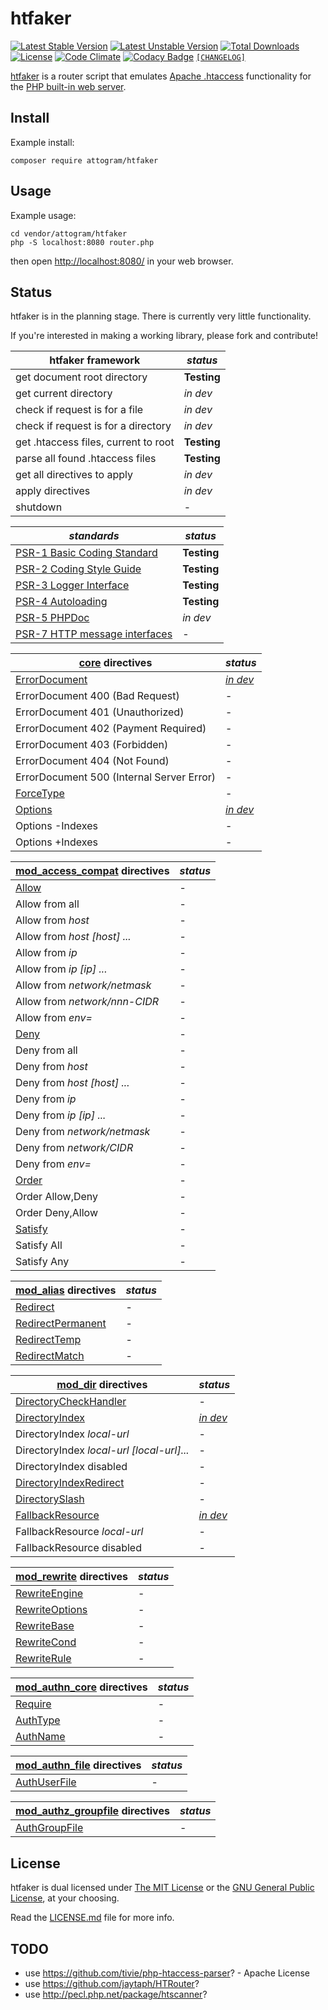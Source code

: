 # htfaker

[![Latest Stable Version](https://poser.pugx.org/attogram/htfaker/v/stable)](https://packagist.org/packages/attogram/htfaker)
[![Latest Unstable Version](https://poser.pugx.org/attogram/htfaker/v/unstable)](https://packagist.org/packages/attogram/htfaker)
[![Total Downloads](https://poser.pugx.org/attogram/htfaker/downloads)](https://packagist.org/packages/attogram/htfaker)
[![License](https://poser.pugx.org/attogram/htfaker/license)](https://github.com/attogram/htfaker/blob/master/LICENSE.md)
[![Code Climate](https://codeclimate.com/github/attogram/htfaker/badges/gpa.svg)](https://codeclimate.com/github/attogram/htfaker)
[![Codacy Badge](https://api.codacy.com/project/badge/Grade/798587683ca54661a8fb5df5ed850745)](https://www.codacy.com/app/attogram-project/htfaker?utm_source=github.com&amp;utm_medium=referral&amp;utm_content=attogram/htfaker&amp;utm_campaign=Badge_Grade)
[`[CHANGELOG]`](https://github.com/attogram/htfaker/blob/master/CHANGELOG.md)

[htfaker](https://github.com/attogram/htfaker) is a router script that emulates
[Apache .htaccess](https://httpd.apache.org/docs/current/howto/htaccess.html)
functionality for the
[PHP built-in web server](http://php.net/manual/en/features.commandline.webserver.php).

## Install

Example install:
```
composer require attogram/htfaker
```

## Usage

Example usage:

```
cd vendor/attogram/htfaker
php -S localhost:8080 router.php
```

then open [http://localhost:8080/](http://localhost:8080/) in your web browser.

## Status

htfaker is in the planning stage. There is currently very little functionality.

If you're interested in making a working library, please fork and contribute!

htfaker framework                    | *status*<a id="htfaker">
------------------------------------ | ------------------------
get document root directory          | **Testing**
get current directory                | *in dev*
check if request is for a file       | *in dev*
check if request is for a directory  | *in dev*
get .htaccess files, current to root | **Testing**
parse all found .htaccess files      | **Testing**
get all directives to apply          | *in dev*
apply directives                     | *in dev*
shutdown                             | -

*standards* | *status*
----------- | --------
[PSR-1 Basic Coding Standard](http://www.php-fig.org/psr/psr-1/) | **Testing**
[PSR-2 Coding Style Guide](http://www.php-fig.org/psr/psr-2/) | **Testing**
[PSR-3 Logger Interface](http://www.php-fig.org/psr/psr-3/) | **Testing**
[PSR-4 Autoloading](http://www.php-fig.org/psr/psr-4/) | **Testing**
[PSR-5 PHPDoc](https://github.com/phpDocumentor/fig-standards/blob/master/proposed/phpdoc.md) | *in dev*
[PSR-7 HTTP message interfaces](http://www.php-fig.org/psr/psr-7/) | -

[core](http://httpd.apache.org/docs/trunk/mod/core.html#allowoverride) directives | *status*<a id="core"></a>
-------------------- | --------------------
[ErrorDocument](http://httpd.apache.org/docs/trunk/mod/core.html#errordocument) | [*in dev*](https://github.com/attogram/htfaker/blob/master/src/ErrorDocument.php)
ErrorDocument 400 (Bad Request) | -
ErrorDocument 401 (Unauthorized) | -
ErrorDocument 402 (Payment Required) | -
ErrorDocument 403 (Forbidden) | -
ErrorDocument 404 (Not Found) | -
ErrorDocument 500 (Internal Server Error) | -
[ForceType](http://httpd.apache.org/docs/trunk/mod/core.html#forcetype) | -
[Options](http://httpd.apache.org/docs/trunk/mod/core.html#options) | [*in dev*](https://github.com/attogram/htfaker/blob/master/src/Options.php)
Options -Indexes | -
Options +Indexes | -

[mod_access_compat](http://httpd.apache.org/docs/trunk/mod/mod_access_compat.html) directives | *status*
-------------------- | --------------------
[Allow](http://httpd.apache.org/docs/trunk/mod/mod_access_compat.html#allow) | -
Allow from all | -
Allow from *host* | -
Allow from *host [host] ...* | -
Allow from *ip* | -
Allow from *ip [ip] ...* | -
Allow from *network/netmask* | -
Allow from *network/nnn-CIDR* | -
Allow from *env=* | -
[Deny](http://httpd.apache.org/docs/trunk/mod/mod_access_compat.html#deny) | -
Deny from all | -
Deny from *host* | -
Deny from *host [host] ...* | -
Deny from *ip* | -
Deny from *ip [ip] ...* | -
Deny from *network/netmask* | -
Deny from *network/CIDR* | -
Deny from *env=* | -
[Order](http://httpd.apache.org/docs/trunk/mod/mod_access_compat.html#order) | -
Order Allow,Deny | -
Order Deny,Allow | -
[Satisfy](http://httpd.apache.org/docs/trunk/mod/mod_access_compat.html#satisfy) | -
Satisfy All | -
Satisfy Any | -

[mod_alias](http://httpd.apache.org/docs/trunk/mod/mod_alias.html) directives | *status*
-------------------- | --------------------
[Redirect](http://httpd.apache.org/docs/trunk/mod/mod_alias.html#redirect) | -
[RedirectPermanent](http://httpd.apache.org/docs/trunk/mod/mod_alias.html#redirectpermanent) | -
[RedirectTemp](http://httpd.apache.org/docs/trunk/mod/mod_alias.html#redirecttemp) | -
[RedirectMatch](http://httpd.apache.org/docs/trunk/mod/mod_alias.html#redirectmatch) | -

[mod_dir](http://httpd.apache.org/docs/trunk/mod/mod_dir.html) directives | *status*
-------------------- | --------------------
[DirectoryCheckHandler](https://httpd.apache.org/docs/trunk/mod/mod_dir.html#directorycheckhandler) | -
[DirectoryIndex](https://httpd.apache.org/docs/trunk/mod/mod_dir.html#directoryindex) | [*in dev*](https://github.com/attogram/htfaker/blob/master/src/DirectoryIndex.php)
DirectoryIndex _local-url_ | -
DirectoryIndex _local-url [local-url]..._ | -
DirectoryIndex disabled | -
[DirectoryIndexRedirect](https://httpd.apache.org/docs/trunk/mod/mod_dir.html#directoryindexredirect) | -
[DirectorySlash](https://httpd.apache.org/docs/trunk/mod/mod_dir.html#directoryslash) | -
[FallbackResource](https://httpd.apache.org/docs/trunk/mod/mod_dir.html#fallbackresource) | [*in dev*](https://github.com/attogram/htfaker/blob/master/src/FallbackResource.php)
FallbackResource _local-url_ | -
FallbackResource disabled | -

[mod_rewrite](http://httpd.apache.org/docs/trunk/mod/mod_rewrite.html) directives | *status*
-------------------- | --------------------
[RewriteEngine](http://httpd.apache.org/docs/trunk/mod/mod_rewrite.html#rewriteengine) | -
[RewriteOptions](http://httpd.apache.org/docs/trunk/mod/mod_rewrite.html#rewriteoptions) | -
[RewriteBase](http://httpd.apache.org/docs/trunk/mod/mod_rewrite.html#rewritebase) | -
[RewriteCond](http://httpd.apache.org/docs/trunk/mod/mod_rewrite.html#rewritecond) | -
[RewriteRule](http://httpd.apache.org/docs/trunk/mod/mod_rewrite.html#rewriterule) | -

[mod_authn_core](http://httpd.apache.org/docs/trunk/mod/mod_authn_core.html) directives | *status*
-------------------- | --------------------
[Require](http://httpd.apache.org/docs/trunk/mod/mod_authz_core.html#require) | -
[AuthType](http://httpd.apache.org/docs/trunk/mod/mod_authn_core.html#authtype) | -
[AuthName](http://httpd.apache.org/docs/trunk/mod/mod_authn_core.html#authname) | -

[mod_authn_file](http://httpd.apache.org/docs/trunk/mod/mod_authn_file.html) directives | *status*
-------------------- | --------------------
[AuthUserFile](http://httpd.apache.org/docs/trunk/mod/mod_authn_file.html#authuserfile) | -

[mod_authz_groupfile](http://httpd.apache.org/docs/trunk/mod/mod_authz_groupfile.html) directives | *status*
-------------------- | --------------------
[AuthGroupFile](http://httpd.apache.org/docs/trunk/mod/mod_authz_groupfile.html#authgroupfile) | -

## License

htfaker is dual licensed under
[The MIT License](http://opensource.org/licenses/MIT) or the
[GNU General Public License](http://opensource.org/licenses/GPL-3.0), at your choosing.

Read the
[LICENSE.md](https://github.com/attogram/htfaker/blob/master/LICENSE.md)
file for more info.

## TODO

* use <https://github.com/tivie/php-htaccess-parser>? - Apache License
* use <https://github.com/jaytaph/HTRouter>?
* use <http://pecl.php.net/package/htscanner>?
